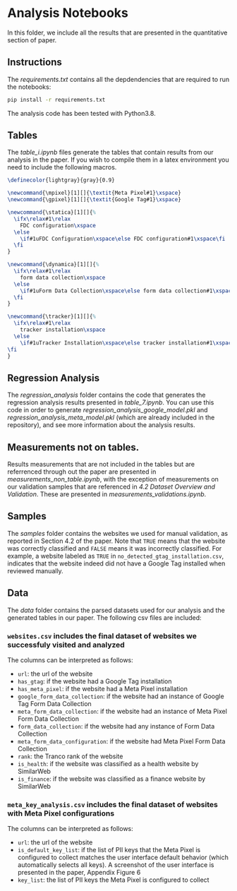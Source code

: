 # Analysis Notebooks

In this folder, we include all the results that are presented in the quantitative section of paper.

## Instructions

The *requirements.txt* contains all the depdendencies that are required to run the notebooks:

```bash
pip install -r requirements.txt
```

The analysis code has been tested with Python3.8.

## Tables

The *table_i.ipynb* files generate the tables that contain results from our analysis in the paper. If you wish to compile them in a latex environment you need to include the following macros.

```latex
\definecolor{lightgray}{gray}{0.9}

\newcommand{\mpixel}[1][]{\textit{Meta Pixel#1}\xspace}
\newcommand{\gpixel}[1][]{\textit{Google Tag#1}\xspace}

\newcommand{\statica}[1][]{%
  \ifx\relax#1\relax
    FDC configuration\xspace
  \else
    \if#1uFDC Configuration\xspace\else FDC configuration#1\xspace\fi
  \fi
}

\newcommand{\dynamica}[1][]{%
  \ifx\relax#1\relax
    form data collection\xspace
  \else
    \if#1uForm Data Collection\xspace\else form data collection#1\xspace\fi
  \fi
}

\newcommand{\tracker}[1][]{%
  \ifx\relax#1\relax
    tracker installation\xspace
  \else
    \if#1uTracker Installation\xspace\else tracker installation#1\xspace\fi
\fi
}
```

## Regression Analysis

The *regression_analysis* folder contains the code that generates the regression analysis results presented in *table_7.ipynb*. You can use this code in order to generate *regression_analysis_google_model.pkl* and *regression_analysis_meta_model.pkl* (which are already included in the repository), and see more information about the analysis results.

## Measurements not on tables.

Results measurements that are not included in the tables but are referrenced through out the paper are presented in *measurements_non_table.ipynb*, with the exception of measurements on our validation samples that are referenced in *4.2 Dataset Overview and Validation*. These are presented in *measurements_validations.ipynb*.

## Samples
The *samples* folder contains the websites we used for manual validation, as reported in Section 4.2 of the paper. Note that `TRUE` means that the website was correctly classified and `FALSE` means it was incorrectly classified. For example, a website labeled as `TRUE` in `no_detected_gtag_installation.csv`, indicates that the website indeed did not have a Google Tag installed when reviewed manually.

## Data
The *data* folder contains the parsed datasets used for our analysis and the generated tables in our paper. The following csv files are included:

### `websites.csv` includes the final dataset of websites we successfuly visited and analyzed
The columns can be interpreted as follows:
- `url`: the url of the website
- `has_gtag`: if the website had a Google Tag installation
- `has_meta_pixel`: if the website had a Meta Pixel installation
- `google_form_data_collection`: if the website had an instance of Google Tag Form Data Collection
- `meta_form_data_collection`: if the website had an instance of Meta Pixel Form Data Collection
- `form_data_collection`: if the website had any instance of Form Data Collection
- `meta_form_data_configuration`: if the website had Meta Pixel Form Data Collection
- `rank`: the Tranco rank of the website
- `is_health`: if the website was classified as a health website by SimilarWeb
- `is_finance`: if the website was classified as a finance website by SimilarWeb

### `meta_key_analysis.csv` includes the final dataset of websites with Meta Pixel configurations
The columns can be interpreted as follows:
- `url`: the url of the website
- `is_default_key_list`: if the list of PII keys that the Meta Pixel is configured to collect matches the user interface default behavior (which automatically selects all keys). A screenshot of the user interface is presented in the paper, Appendix Figure 6
- `key_list`: the list of PII keys the Meta Pixel is configured to collect